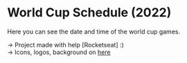 # World Cup Schedule (2022)
Here you can see the date and time of the world cup games. 



-> Project made with help [Rocketseat] :)  </br> 
-> Icons, logos, background on <a href="https://www.figma.com/file/NNWTIgAsceT5Kjtu9HdHlr/Calend%C3%A1rio-de-Jogos-(Community)?node-id=175%3A1815">here</a>
